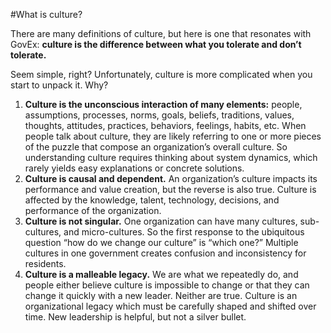 #What is culture?

There are many definitions of culture, but here is one that resonates with GovEx: **culture is the difference between what you tolerate and don’t tolerate.**

Seem simple, right? Unfortunately, culture is more complicated when you start to unpack it. Why?

1. **Culture is the unconscious interaction of many elements:** people, assumptions, processes, norms, goals, beliefs, traditions, values, thoughts, attitudes, practices, behaviors, feelings, habits, etc. When people talk about culture, they are likely referring to one or more pieces of the puzzle that compose an organization’s overall culture. So understanding culture requires thinking about system dynamics, which rarely yields easy explanations or concrete solutions. 
2. **Culture is causal and dependent.** An organization’s culture impacts its performance and value creation, but the reverse is also true. Culture is affected by the knowledge, talent, technology, decisions, and performance of the organization.
3. **Culture is not singular.** One organization can have many cultures, sub-cultures, and micro-cultures. So the first response to the ubiquitous question “how do we change our culture” is “which one?” Multiple cultures in one government creates confusion and inconsistency for residents. 
4. **Culture is a malleable legacy.** We are what we repeatedly do, and people either believe culture is impossible to change or that they can change it quickly with a new leader. Neither are true. Culture is an organizational legacy which must be carefully shaped and shifted over time. New leadership is helpful, but not a silver bullet. 
